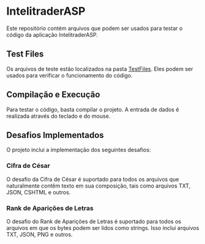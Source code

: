 # IntelitraderASP

Este repositório contém arquivos que podem ser usados para testar o código da aplicação IntelitraderASP.

## Test Files
Os arquivos de teste estão localizados na pasta [TestFiles](https://github.com/shadoso/IntelitraderASP/tree/main/IntelitraderChallenge%2FApp_Data%2FTestFiles). Eles podem ser usados para verificar o funcionamento do código.

## Compilação e Execução
Para testar o código, basta compilar o projeto. A entrada de dados é realizada através do teclado e do mouse.

## Desafios Implementados
O projeto inclui a implementação dos seguintes desafios:

### Cifra de César
O desafio da Cifra de César é suportado para todos os arquivos que naturalmente contêm texto em sua composição, tais como arquivos TXT, JSON, CSHTML e outros.

### Rank de Aparições de Letras
O desafio do Rank de Aparições de Letras é suportado para todos os arquivos em que os bytes podem ser lidos como strings. Isso inclui arquivos TXT, JSON, PNG e outros.